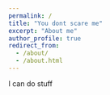 ```yaml
---
permalink: /
title: "You dont scare me"
excerpt: "About me"
author_profile: true
redirect_from: 
  - /about/
  - /about.html
---
```

I can do stuff